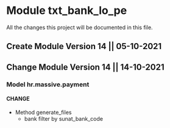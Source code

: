 # Module txt_bank_lo_pe
All the changes this project will be documented in this file.

## Create Module Version 14 || 05-10-2021

## Change Module Version 14 || 14-10-2021

### Model hr.massive.payment

#### CHANGE

- Method generate_files
  - bank filter by sunat_bank_code
